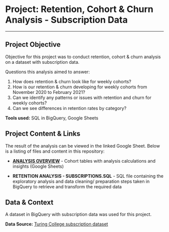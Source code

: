 # Project: Retention, Cohort & Churn Analysis - Subscription Data

--------------------------------------------
## Project Objective

Objective for this project was to conduct retention, cohort & churn analysis on a dataset with subscription data. 

Questions this analysis aimed to answer:
1. How does retention & churn look like for weekly cohorts?
2. How is our retention & churn developing for weekly cohorts from November 2020 to February 2021?
3. Can we identify any patterns or issues with retention and churn for weekly cohorts?
4. Can we see differences in retention rates by category?

**Tools used:**
SQL in BigQuery, Google Sheets



## Project Content & Links

The result of the analysis can be viewed in the linked Google Sheet. Below is a listing of files and content in this repository:

- [**ANALYSIS OVERVIEW**](https://docs.google.com/spreadsheets/d/1cklkjgiCGyhbKRGVutRJNOGQt1NFrguW5IfPVL84Qq4/edit?usp=sharing) - Cohort tables with analysis calculations and insights (Google Sheets)

- **RETENTION ANALYSIS - SUBSCRIPTIONS.SQL** - SQL file containing the exploratory analysis and data cleaning/ preparation steps taken in BigQuery to retrieve and transform the required data


## Data & Context

A dataset in BigQuery with subscription data was used for this project.

**Data Source:** [Turing College subscription dataset](https://console.cloud.google.com/bigquery?ws=!1m5!1m4!4m3!1stc-da-1!2sturing_data_analytics!3ssubscriptions)


